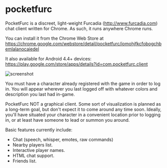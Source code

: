 # pocketfurc
PocketFurc is a discreet, light-weight Furcadia (http://www.furcadia.com) chat client written for Chrome.
As such, it runs anywhere Chrome runs.

You can install it from the Chrome Web Store at https://chrome.google.com/webstore/detail/pocketfurc/iomohjfkcfobogchbemlalanocaiedel

It also available for Android 4.4+ devices: https://play.google.com/store/apps/details?id=com.pocketfurc.client

![screenshot](http://i.imgur.com/VQh22qi.png)


You must have a character already registered with the game in order to log in.
You will appear wherever you last logged off with whatever colors and description you last had in-game.

PocketFurc NOT a graphical client. Some sort of visualization is planned as a long-term goal, but don't expect it to come around any time soon. Ideally, you'll have situated your character in a convenient location prior to logging in, or at least have someone to lead or summon you around.

Basic features currently include:
- Chat (speech, whisper, emotes, raw commands)
- Nearby players list.
- Interactive player names.
- HTML chat support.
- Friends list.
